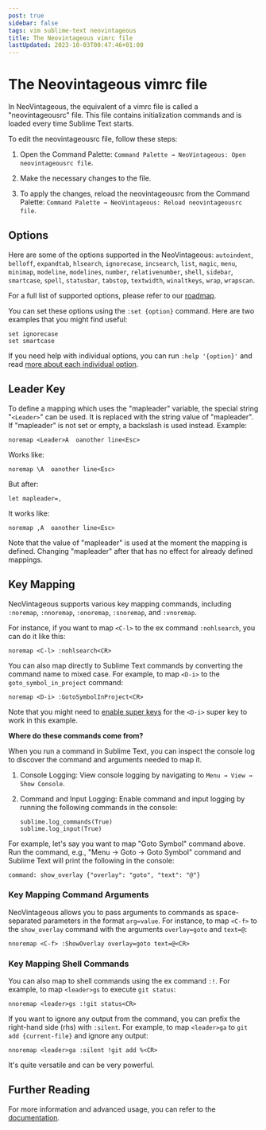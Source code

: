 ```yaml
---
post: true
sidebar: false
tags: vim sublime-text neovintageous
title: The Neovintageous vimrc file
lastUpdated: 2023-10-03T00:47:46+01:00
---
```


# The Neovintageous vimrc file

In NeoVintageous, the equivalent of a vimrc file is called a "neovintageousrc" file. This file contains initialization commands and is loaded every time Sublime Text starts.

To edit the neovintageousrc file, follow these steps:

1. Open the Command Palette: `Command Palette → NeoVintageous: Open neovintageousrc file`.

2. Make the necessary changes to the file.

3. To apply the changes, reload the neovintageousrc from the Command Palette: `Command Palette → NeoVintageous: Reload neovintageousrc file`.

## Options

Here are some of the options supported in the NeoVintageous: `autoindent`, `belloff`, `expandtab`, `hlsearch`, `ignorecase`, `incsearch`, `list`, `magic`, `menu`, `minimap`, `modeline`, `modelines`, `number`, `relativenumber`, `shell`, `sidebar`, `smartcase`, `spell`, `statusbar`, `tabstop`, `textwidth`, `winaltkeys`, `wrap`, `wrapscan`.

For a full list of supported options, please refer to our [roadmap](https://github.com/NeoVintageous/NeoVintageous/blob/master/ROADMAP.md).

You can set these options using the `:set {option}` command. Here are two examples that you might find useful:

```vim
set ignorecase
set smartcase
```

If you need help with individual options, you can run `:help '{option}'` and read [more about each individual option](/2023/06/05/neovintageous-options/).

## Leader Key

To define a mapping which uses the "mapleader" variable, the special string
"`<Leader>`" can be used.  It is replaced with the string value of
"mapleader".  If "mapleader" is not set or empty, a backslash is used
instead. Example:

```vim
noremap <Leader>A  oanother line<Esc>
```

Works like:

```vim
noremap \A  oanother line<Esc>
```

But after:

```vim
let mapleader=,
```

It works like:

```vim
noremap ,A  oanother line<Esc>
```

Note that the value of "mapleader" is used at the moment the mapping is
defined.  Changing "mapleader" after that has no effect for already defined
mappings.

## Key Mapping

NeoVintageous supports various key mapping commands, including `:noremap`, `:nnoremap`, `:onoremap`, `:snoremap`, and `:vnoremap`.

For instance, if you want to map `<C-l>` to the ex command `:nohlsearch`, you can do it like this:

```vim
noremap <C-l> :nohlsearch<CR>
```

You can also map directly to Sublime Text commands by converting the command name to mixed case. For example, to map `<D-i>` to the `goto_symbol_in_project` command:

```vim
noremap <D-i> :GotoSymbolInProject<CR>
```

Note that you might need to [enable super keys](/2022/09/22/neovintageous-super-keys/) for the `<D-i>` super key to work in this example.

**Where do these commands come from?**

When you run a command in Sublime Text, you can inspect the console log to discover the command and arguments needed to map it.

1. Console Logging: View console logging by navigating to `Menu → View → Show Console`.

2. Command and Input Logging: Enable command and input logging by running the following commands in the console:

   ```
   sublime.log_commands(True)
   sublime.log_input(True)
   ```

For example, let's say you want to map "Goto Symbol" command above. Run the command, e.g., "Menu → Goto → Goto Symbol" command and Sublime Text will print the following in the console:

```
command: show_overlay {"overlay": "goto", "text": "@"}
```

### Key Mapping Command Arguments

NeoVintageous allows you to pass arguments to commands as space-separated parameters in the format `arg=value`. For instance, to map `<C-f>` to the `show_overlay` command with the arguments `overlay=goto` and `text=@`:

```vim
nnoremap <C-f> :ShowOverlay overlay=goto text=@<CR>
```

### Key Mapping Shell Commands

You can also map to shell commands using the ex command `:!`. For example, to map `<leader>gs` to execute `git status`:

```vim
nnoremap <leader>gs :!git status<CR>
```

If you want to ignore any output from the command, you can prefix the right-hand side (rhs) with `:silent`. For example, to map `<leader>ga` to `git add {current-file}` and ignore any output:

```vim
nnoremap <leader>ga :silent !git add %<CR>
```

It's quite versatile and can be very powerful.

## Further Reading

For more information and advanced usage, you can refer to the [documentation](https://github.com/NeoVintageous/NeoVintageous).

